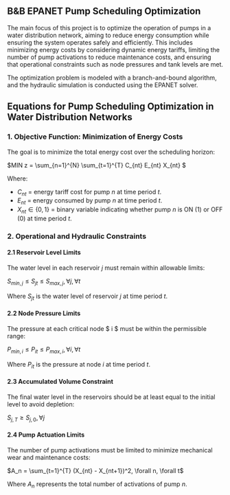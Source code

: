## B&B EPANET Pump Scheduling Optimization

The main focus of this project is to optimize the operation of pumps in a water distribution network, aiming to reduce energy consumption while ensuring the system operates safely and efficiently. This includes minimizing energy costs by considering dynamic energy tariffs, limiting the number of pump activations to reduce maintenance costs, and ensuring that operational constraints such as node pressures and tank levels are met.

The optimization problem is modeled with a branch-and-bound algorithm, and the hydraulic simulation is conducted using the EPANET solver.


## Equations for Pump Scheduling Optimization in Water Distribution Networks

### 1. Objective Function: Minimization of Energy Costs

The goal is to minimize the total energy cost over the scheduling horizon:

$MIN z = \sum_{n=1}^{N} \sum_{t=1}^{T} C_{nt} E_{nt} X_{nt} $

Where:
- $C_{nt}$ = energy tariff cost for pump $n$ at time period $t$.
- $E_{nt}$ = energy consumed by pump $n$ at time period $t$.
- $X_{nt} \in \{ 0, 1 \}$ = binary variable indicating whether pump $n$ is ON (1) or OFF (0) at time period $t$.

### 2. Operational and Hydraulic Constraints

#### 2.1 Reservoir Level Limits

The water level in each reservoir $j$ must remain within allowable limits:

$S_{min,j} \leq S_{jt} \leq S_{max,j}, \forall j, \forall t$

Where $S_{jt}$ is the water level of reservoir $j$ at time period $t$.

#### 2.2 Node Pressure Limits

The pressure at each critical node $ i $ must be within the permissible range:

$P_{min,i} \leq P_{it} \leq P_{max,i}, \forall i, \forall t$

Where $P_{it}$ is the pressure at node $i$ at time period $t$.

#### 2.3 Accumulated Volume Constraint

The final water level in the reservoirs should be at least equal to the initial level to avoid depletion:

$S_{j,T} \geq S_{j,0}, \forall j$

#### 2.4 Pump Actuation Limits

The number of pump activations must be limited to minimize mechanical wear and maintenance costs:

$A_n = \sum_{t=1}^{T} (X_{nt} - X_{nt+1})^2, \forall n, \forall t$

Where $A_n$ represents the total number of activations of pump $n$.

